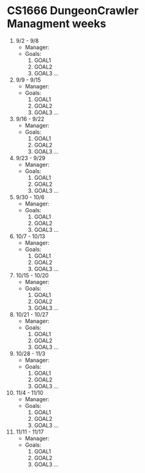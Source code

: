 # CS1666 DungeonCrawler Managment weeks

1. 9/2 - 9/8
	* Manager:
	* Goals:
		1. GOAL1
		1. GOAL2
		1. GOAL3
		...
1. 9/9 - 9/15
	* Manager:
	* Goals:
		1. GOAL1
		1. GOAL2
		1. GOAL3
		...
1. 9/16 - 9/22
	* Manager:
	* Goals:
		1. GOAL1
		1. GOAL2
		1. GOAL3
		...
1. 9/23 - 9/29
	* Manager:
	* Goals:
		1. GOAL1
		1. GOAL2
		1. GOAL3
		...
1. 9/30 - 10/6
	* Manager:
	* Goals:
		1. GOAL1
		1. GOAL2
		1. GOAL3
		...
1. 10/7 - 10/13
	* Manager:
	* Goals:
		1. GOAL1
		1. GOAL2
		1. GOAL3
		...
1. 10/15 - 10/20
	* Manager:
	* Goals:
		1. GOAL1
		1. GOAL2
		1. GOAL3
		...
1. 10/21 - 10/27
	* Manager:
	* Goals:
		1. GOAL1
		1. GOAL2
		1. GOAL3
		...
1. 10/28 - 11/3
	* Manager:
	* Goals:
		1. GOAL1
		1. GOAL2
		1. GOAL3
		...
1. 11/4 - 11/10
	* Manager:
	* Goals:
		1. GOAL1
		1. GOAL2
		1. GOAL3
		...
1. 11/11 - 11/17
	* Manager:
	* Goals:
		1. GOAL1
		1. GOAL2
		1. GOAL3
		...		
